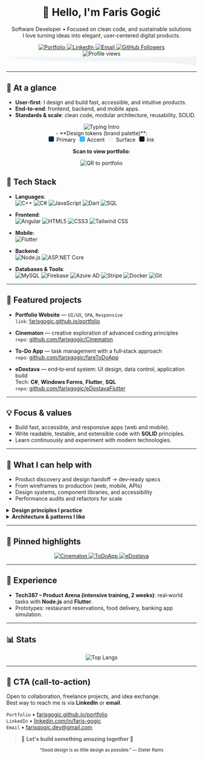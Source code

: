<div align="center">

<h1>👋 Hello, I'm <b>Faris Gogić</b></h1>
<p>
  Software Developer • Focused on clean code, and sustainable solutions<br/>
  I love turning ideas into elegant, user‑centered digital products.
</p>

<a href="https://farisgogic.github.io/portfolio/">
  <img src="https://img.shields.io/badge/Portfolio-visit-111?style=for-the-badge&logo=vercel&logoColor=white" alt="Portfolio" />
</a>
<a href="https://www.linkedin.com/in/faris-gogic/">
  <img src="https://img.shields.io/badge/LinkedIn-connect-0A66C2?style=for-the-badge&logo=linkedin&logoColor=white" alt="LinkedIn" />
</a>
<a href="mailto:farisgogic.dev@gmail.com">
  <img src="https://img.shields.io/badge/Email-contact-EA4335?style=for-the-badge&logo=gmail&logoColor=white" alt="Email" />
</a>
<a href="https://github.com/farisgogic?tab=followers">
  <img src="https://img.shields.io/github/followers/farisgogic?label=Follow&style=for-the-badge" alt="GitHub Followers" />
</a>

<br/>
<img src="https://komarev.com/ghpvc/?username=farisgogic&label=Profile%20Views&color=0e75b6&style=flat" alt="Profile views" />

</div>

<svg width="100%" height="60" viewBox="0 0 1200 60" preserveAspectRatio="none">
  <path d="M0,0 C300,60 900,0 1200,60 L1200,0 L0,0 Z" fill="#f2f4f8" />
</svg>

---

## 🚀 At a glance
- **User‑first**: I design and build fast, accessible, and intuitive products.
- **End‑to‑end**: frontend, backend, and mobile apps.
- **Standards & scale**: clean code, modular architecture, reusability, SOLID.

<div align="center">
  <img src="https://readme-typing-svg.demolab.com?font=Inter&weight=600&size=16&pause=1000&color=36BCF7&center=true&vCenter=true&width=700&lines=Designing+delightful+UX;Building+reliable+systems;Shaping+ideas+into+products" alt="Typing Intro" />

<div align="center">
- **Design tokens (brand palette)**:  
  <div>
    <span style="display:inline-block;width:14px;height:14px;background:#0a2540;border-radius:3px;margin-right:6px"></span>Primary
    <span style="display:inline-block;width:14px;height:14px;background:#36bcf7;border-radius:3px;margin:0 6px"></span>Accent
    <span style="display:inline-block;width:14px;height:14px;background:#f2f4f8;border-radius:3px;margin:0 6px"></span>Surface
    <span style="display:inline-block;width:14px;height:14px;background:#111827;border-radius:3px;margin:0 6px"></span>Ink
  </div>
</div>


 **Scan to view portfolio**:  
 
  <img alt="QR to portfolio" src="https://api.qrserver.com/v1/create-qr-code/?size=120x120&data=https%3A%2F%2Ffarisgogic.github.io%2Fportfolio%2F" />
</div>



## 🧰 Tech Stack
- **Languages**:  
  ![C++](https://img.shields.io/badge/-C++-00599C?style=flat&logo=c%2B%2B&logoColor=white)
  ![C#](https://img.shields.io/badge/-C%23-239120?style=flat&logo=c-sharp&logoColor=white)
  ![JavaScript](https://img.shields.io/badge/-JavaScript-F7DF1E?style=flat&logo=javascript&logoColor=black)
  ![Dart](https://img.shields.io/badge/-Dart-0175C2?style=flat&logo=dart&logoColor=white)
  ![SQL](https://img.shields.io/badge/-SQL-4479A1?style=flat&logo=mysql&logoColor=white)

- **Frontend**:  
  ![Angular](https://img.shields.io/badge/-Angular-DD0031?style=flat&logo=angular&logoColor=white)
  ![HTML5](https://img.shields.io/badge/-HTML5-E34F26?style=flat&logo=html5&logoColor=white)
  ![CSS3](https://img.shields.io/badge/-CSS3-1572B6?style=flat&logo=css3&logoColor=white)
  ![Tailwind CSS](https://img.shields.io/badge/-Tailwind_CSS-38B2AC?style=flat&logo=tailwind-css&logoColor=white)

- **Mobile**:  
  ![Flutter](https://img.shields.io/badge/-Flutter-02569B?style=flat&logo=flutter&logoColor=white)

- **Backend**:  
  ![Node.js](https://img.shields.io/badge/-Node.js-339933?style=flat&logo=node.js&logoColor=white)
  ![ASP.NET Core](https://img.shields.io/badge/-ASP.NET_Core-512BD4?style=flat&logo=.net&logoColor=white)

- **Databases & Tools**:  
  ![MySQL](https://img.shields.io/badge/-MySQL-4479A1?style=flat&logo=mysql&logoColor=white)
  ![Firebase](https://img.shields.io/badge/-Firebase-FFCA28?style=flat&logo=firebase&logoColor=black)
  ![Azure AD](https://img.shields.io/badge/-Azure_AD-0078D4?style=flat&logo=microsoft-azure&logoColor=white)
  ![Stripe](https://img.shields.io/badge/-Stripe-008CDD?style=flat&logo=stripe&logoColor=white)
  ![Docker](https://img.shields.io/badge/-Docker-2496ED?style=flat&logo=docker&logoColor=white)
  ![Git](https://img.shields.io/badge/-Git-F05032?style=flat&logo=git&logoColor=white)

---

## 🌟 Featured projects
- **Portfolio Website** — `UI/UX`, `SPA`, `Responsive`  
  `link`: [farisgogic.github.io/portfolio](https://farisgogic.github.io/portfolio/)

- **Cinematon** — creative exploration of advanced coding principles  
  `repo`: [github.com/farisgogic/Cinematon](https://github.com/farisgogic/Cinematon)

- **To-Do App** — task management with a full‑stack approach  
  `repo`: [github.com/farisgogic/fareToDoApp](https://github.com/farisgogic/fareToDoApp)

- **eDostava** — end‑to‑end system: UI design, data control, application build  
  Tech: **C#**, **Windows Forms**, **Flutter**, **SQL**  
  `repo`: [github.com/farisgogic/eDostavaFlutter](https://github.com/farisgogic/eDostavaFlutter)

---

## 💡 Focus & values
- Build fast, accessible, and responsive apps (web and mobile).
- Write readable, testable, and extensible code with **SOLID** principles.
- Learn continuously and experiment with modern technologies.

---

## 🧭 What I can help with
- Product discovery and design handoff → dev‑ready specs
- From wireframes to production (web, mobile, APIs)
- Design systems, component libraries, and accessibility
- Performance audits and refactors for scale

<details>
  <summary><b>Design principles I practice</b></summary>

  - Clarity over cleverness
  - Minimal surface area, maximal usefulness
  - Progressive disclosure, fast defaults, humane errors
  - Consistency via tokens and patterns
</details>

<details>
  <summary><b>Architecture & patterns I like</b></summary>

  - Clean Architecture, modular monorepos
  - Event‑driven integrations, background jobs, queues
  - CI/CD with quality gates, feature flags, canaries
</details>

---

## 📌 Pinned highlights
<div align="center">
  <a href="https://github.com/farisgogic/Cinematon">
    <img src="https://github-readme-stats.vercel.app/api/pin/?username=farisgogic&repo=Cinematon&theme=transparent" alt="Cinematon" />
  </a>
  <a href="https://github.com/farisgogic/To-Do">
    <img src="https://github-readme-stats.vercel.app/api/pin/?username=farisgogic&repo=fareToDoApp&theme=transparent" alt="ToDoApp" />
  </a>
  <a href="https://github.com/farisgogic/eDostavaFlutter">
    <img src="https://github-readme-stats.vercel.app/api/pin/?username=farisgogic&repo=eDostavaFlutter&theme=transparent" alt="eDostava" />
  </a>
</div>

---

## 🧪 Experience
- **Tech387 – Product Arena (intensive training, 2 weeks)**: real‑world tasks with **Node.js** and **Flutter**.
- Prototypes: restaurant reservations, food delivery, banking app simulation.

---


## 📊 Stats
<div align="center">
  <img src="https://github-readme-stats.vercel.app/api/top-langs/?username=farisgogic&layout=compact&theme=transparent" alt="Top Langs" />
</div>

---

## 🤝 CTA (call-to-action)
Open to collaboration, freelance projects, and idea exchange.  
Best way to reach me is via **LinkedIn** or **email**.

`Portfolio` • [farisgogic.github.io/portfolio](https://farisgogic.github.io/portfolio/)  
`LinkedIn` • [linkedin.com/in/faris-gogic](https://www.linkedin.com/in/faris-gogic/)  
`Email` • [farisgogic.dev@gmail.com](mailto:farisgogic.dev@gmail.com)

> 💬 **Let's build something amazing together 🚀**

<div align="center">
  <sub>“Good design is as little design as possible.” — Dieter Rams</sub>
</div>

